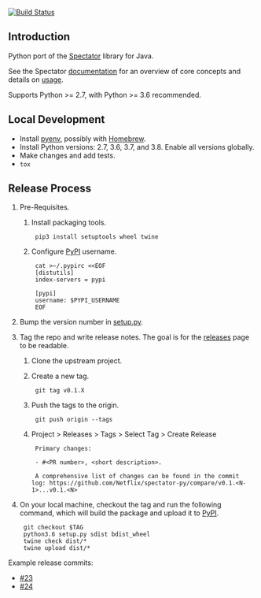 
[![Build Status](https://travis-ci.org/Netflix/spectator-py.svg)](https://travis-ci.org/Netflix/spectator-py/builds)

## Introduction

Python port of the [Spectator] library for Java.

See the Spectator [documentation] for an overview of core concepts and details on [usage].

Supports Python >= 2.7, with Python >= 3.6 recommended.

[Spectator]: https://github.com/Netflix/spectator/
[documentation]: https://netflix.github.io/atlas-docs/spectator/
[usage]: https://netflix.github.io/atlas-docs/spectator/lang/py/usage/

## Local Development

* Install [pyenv](https://github.com/pyenv/pyenv), possibly with [Homebrew](https://brew.sh/).
* Install Python versions: 2.7, 3.6, 3.7, and 3.8. Enable all versions globally.
* Make changes and add tests.
* `tox`

## Release Process

1. Pre-Requisites.

    1. Install packaging tools.

            pip3 install setuptools wheel twine

    1. Configure [PyPI] username.

            cat >~/.pypirc <<EOF
            [distutils]
            index-servers = pypi

            [pypi]
            username: $PYPI_USERNAME
            EOF

1. Bump the version number in [setup.py](./setup.py).

1. Tag the repo and write release notes. The goal is for the [releases] page to be readable.

    1. Clone the upstream project.

    1. Create a new tag.

            git tag v0.1.X

    1. Push the tags to the origin.

            git push origin --tags

    1. Project > Releases > Tags > Select Tag > Create Release

            Primary changes:

            - #<PR number>, <short description>.

            A comprehensive list of changes can be found in the commit log: https://github.com/Netflix/spectator-py/compare/v0.1.<N-1>...v0.1.<N>

1. On your local machine, checkout the tag and run the following command, which will build the
package and upload it to [PyPI].

        git checkout $TAG
        python3.6 setup.py sdist bdist_wheel
        twine check dist/*
        twine upload dist/*

Example release commits:

* [#23](https://github.com/Netflix/spectator-py/commit/5f8ed9dc14ff97315bf579c8d431a00a17037fc0)
* [#24](https://github.com/Netflix/spectator-py/commit/10bf2d0345175f014035d36adb15e2d6ae69e10c)

[PyPI]: https://pypi.org/project/netflix-spectator-py/
[releases]: https://github.com/Netflix/spectator-py/releases
